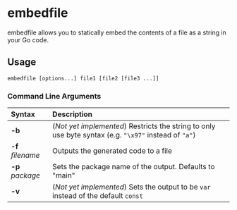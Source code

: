 # embedfile

embedfile allows you to statically embed the contents of a file as a string in your Go code.

## Usage

    embedfile [options...] file1 [file2 [file3 ...]]

### Command Line Arguments

Syntax | Description
:------|:-----------
__-b__ | (*Not yet implemented*) Restricts the string to only use byte syntax (e.g. `"\x97"` instead of `"a"`)
__-f__ *filename* | Outputs the generated code to a file
__-p__ *package* | Sets the package name of the output.  Defaults to "main"
__-v__ | (*Not yet implemented*) Sets the output to be `var` instead of the default `const`